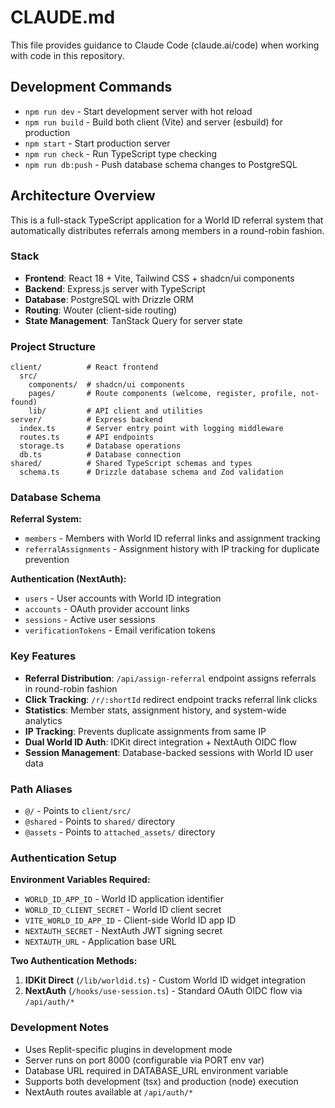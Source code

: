 # CLAUDE.md

This file provides guidance to Claude Code (claude.ai/code) when working with code in this repository.

## Development Commands

- `npm run dev` - Start development server with hot reload
- `npm run build` - Build both client (Vite) and server (esbuild) for production
- `npm start` - Start production server
- `npm run check` - Run TypeScript type checking
- `npm run db:push` - Push database schema changes to PostgreSQL

## Architecture Overview

This is a full-stack TypeScript application for a World ID referral system that automatically distributes referrals among members in a round-robin fashion.

### Stack
- **Frontend**: React 18 + Vite, Tailwind CSS + shadcn/ui components
- **Backend**: Express.js server with TypeScript
- **Database**: PostgreSQL with Drizzle ORM
- **Routing**: Wouter (client-side routing)
- **State Management**: TanStack Query for server state

### Project Structure
```
client/          # React frontend
  src/
    components/  # shadcn/ui components
    pages/       # Route components (welcome, register, profile, not-found)
    lib/         # API client and utilities
server/          # Express backend
  index.ts       # Server entry point with logging middleware
  routes.ts      # API endpoints
  storage.ts     # Database operations
  db.ts          # Database connection
shared/          # Shared TypeScript schemas and types
  schema.ts      # Drizzle database schema and Zod validation
```

### Database Schema
**Referral System:**
- `members` - Members with World ID referral links and assignment tracking
- `referralAssignments` - Assignment history with IP tracking for duplicate prevention

**Authentication (NextAuth):**
- `users` - User accounts with World ID integration
- `accounts` - OAuth provider account links
- `sessions` - Active user sessions
- `verificationTokens` - Email verification tokens

### Key Features
- **Referral Distribution**: `/api/assign-referral` endpoint assigns referrals in round-robin fashion
- **Click Tracking**: `/r/:shortId` redirect endpoint tracks referral link clicks
- **Statistics**: Member stats, assignment history, and system-wide analytics
- **IP Tracking**: Prevents duplicate assignments from same IP
- **Dual World ID Auth**: IDKit direct integration + NextAuth OIDC flow
- **Session Management**: Database-backed sessions with World ID user data

### Path Aliases
- `@/` - Points to `client/src/`
- `@shared` - Points to `shared/` directory
- `@assets` - Points to `attached_assets/` directory

### Authentication Setup
**Environment Variables Required:**
- `WORLD_ID_APP_ID` - World ID application identifier
- `WORLD_ID_CLIENT_SECRET` - World ID client secret
- `VITE_WORLD_ID_APP_ID` - Client-side World ID app ID
- `NEXTAUTH_SECRET` - NextAuth JWT signing secret
- `NEXTAUTH_URL` - Application base URL

**Two Authentication Methods:**
1. **IDKit Direct** (`/lib/worldid.ts`) - Custom World ID widget integration
2. **NextAuth** (`/hooks/use-session.ts`) - Standard OAuth OIDC flow via `/api/auth/*`

### Development Notes
- Uses Replit-specific plugins in development mode
- Server runs on port 8000 (configurable via PORT env var)
- Database URL required in DATABASE_URL environment variable
- Supports both development (tsx) and production (node) execution
- NextAuth routes available at `/api/auth/*`